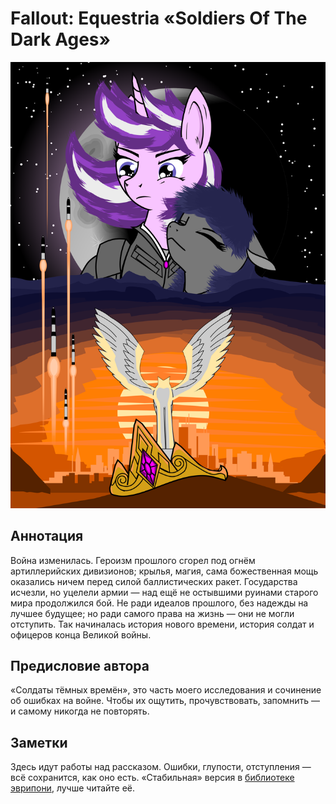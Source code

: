 # Fallout: Equestria «Soldiers Of The Dark Ages»

![Обложка](/images/cover-alt.png)

## Аннотация
Война изменилась. Героизм прошлого сгорел под огнём артиллерийских дивизионов; крылья, магия, сама божественная мощь оказались ничем перед силой баллистических ракет. Государства исчезли, но уцелели армии — над ещё не остывшими руинами старого мира продолжился бой. Не ради идеалов прошлого, без надежды на лучшее будущее; но ради самого права на жизнь — они не могли отступить. Так начиналась история нового времени, история солдат и офицеров конца Великой войны.

## Предисловие автора
«Солдаты тёмных времён», это часть моего исследования и сочинение об ошибках на войне. Чтобы их ощутить, прочувствовать, запомнить — и самому никогда не повторять.

## Заметки
Здесь идут работы над рассказом. Ошибки, глупости, отступления — всё сохранится, как оно есть. «Cтабильная» версия в [библиотеке эврипони](http://stories.everypony.ru/story/11463/), лучше читайте её.
